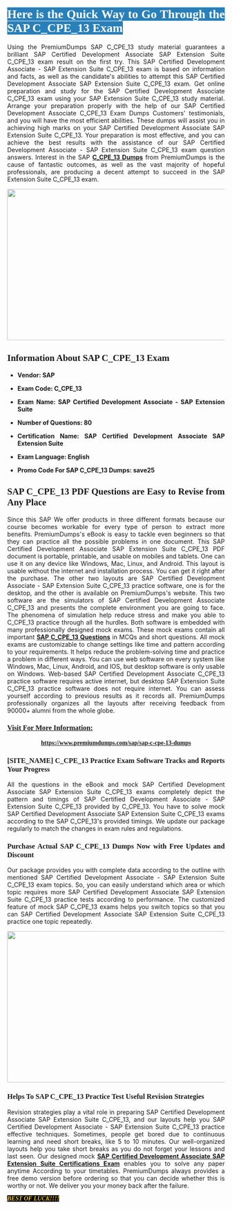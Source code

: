 <h1 style="text-align: justify;"><span style="color:#ffffff;"><span style="font-family:Georgia,serif;"><strong><span style="background-color:#2980b9;">Here is the Quick Way to Go Through the SAP C_CPE_13 Exam</span></strong></span></span></h1>

<p style="text-align: justify;">Using the PremiumDumps SAP C_CPE_13 study material guarantees a brilliant SAP Certified Development Associate SAP Extension Suite C_CPE_13 exam result on the first try. This SAP Certified Development Associate - SAP Extension Suite C_CPE_13 exam is based on information and facts, as well as the candidate's abilities to attempt this SAP Certified Development Associate SAP Extension Suite C_CPE_13 exam. Get online preparation and study for the SAP Certified Development Associate C_CPE_13 exam using your SAP Extension Suite C_CPE_13 study material. Arrange your preparation properly with the help of our SAP Certified Development Associate C_CPE_13 Exam Dumps Customers' testimonials, and you will have the most efficient abilities. These dumps will assist you in achieving high marks on your SAP Certified Development Associate SAP Extension Suite C_CPE_13. Your preparation is most effective, and you can achieve the best results with the assistance of our SAP Certified Development Associate - SAP Extension Suite C_CPE_13 exam question answers. Interest in the SAP <a href="https://www.premiumdumps.com/sap/sap-c-cpe-13-dumps"><strong>C_CPE_13 </strong><b>Dumps</b></a> from PremiumDumps is the cause of fantastic outcomes, as well as the vast majority of hopeful professionals, are producing a decent attempt to succeed in the SAP Extension Suite C_CPE_13 exam.</p>

<p style="text-align: center;"><a href="https://www.premiumdumps.com/sap/sap-c-cpe-13-dumps"><img alt="" src="https://i.imgur.com/VJaqCPg.jpeg" style="width: 700px; height: 350px;" /></a></p>

<h2 style="text-align: justify;"><span style="font-family:Georgia,serif;"><strong>Information About SAP C_CPE_13 Exam</strong></span></h2>

<ul>
	<li>
	<p style="text-align: justify;"><b>Vendor: SAP</b></p>
	</li>
	<li>
	<p style="text-align: justify;"><b>Exam Code: C_CPE_13</b></p>
	</li>
	<li>
	<p style="text-align: justify;"><b>Exam Name: SAP Certified Development Associate - SAP Extension Suite</b></p>
	</li>
	<li>
	<p style="text-align: justify;"><b>Number of Questions: 80</b></p>
	</li>
	<li>
	<p style="text-align: justify;"><b>Certification Name: SAP Certified Development Associate SAP Extension Suite</b></p>
	</li>
	<li>
	<p style="text-align: justify;"><b>Exam Language: English</b></p>
	</li>
	<li>
	<p style="text-align: justify;"><b>Promo Code For SAP C_CPE_13 Dumps: save25</b></p>
	</li>
</ul>

<h2 style="text-align: justify;"><span style="font-family:Georgia,serif;"><strong>SAP C_CPE_13 PDF Questions are Easy to Revise from Any Place</strong></span></h2>

<p style="text-align: justify;">Since this SAP We offer products in three different formats because our course becomes workable for every type of person to extract more benefits. PremiumDumps's eBook is easy to tackle even beginners so that they can practice all the possible problems in one document. This SAP Certified Development Associate SAP Extension Suite C_CPE_13 PDF document is portable, printable, and usable on mobiles and tablets. One can use it on any device like Windows, Mac, Linux, and Android. This layout is usable without the internet and installation process. You can get it right after the purchase. The other two layouts are SAP Certified Development Associate - SAP Extension Suite C_CPE_13 practice software, one is for the desktop, and the other is available on PremiumDumps's website. This two software are the simulators of SAP Certified Development Associate C_CPE_13 and presents the complete environment you are going to face. The phenomena of simulation help reduce stress and make you able to C_CPE_13 practice through all the hurdles. Both software is embedded with many professionally designed mock exams. These mock exams contain all important <strong><a href="https://www.premiumdumps.com/sap/sap-c-cpe-13-dumps">SAP C_CPE_13 Questions</a></strong> in MCQs and short questions. All mock exams are customizable to change settings like time and pattern according to your requirements. It helps reduce the problem-solving time and practice a problem in different ways. You can use web software on every system like Windows, Mac, Linux, Android, and IOS, but desktop software is only usable on Windows. Web-based SAP Certified Development Associate C_CPE_13 practice software requires active internet, but desktop SAP Extension Suite C_CPE_13 practice software does not require internet. You can assess yourself according to previous results as it records all. PremiumDumps professionally organizes all the layouts after receiving feedback from 90000+ alumni from the whole globe.</p>

<h3><span style="font-family:Georgia,serif;"><strong><u>Visit For More Information:</u></strong></span></h3>

<p style="text-align: center;"><span style="font-size:14px;"><span style="font-family:Georgia,serif;"><strong><a href="https://www.premiumdumps.com/sap/sap-c-cpe-13-dumps">https://www.premiumdumps.com/sap/sap-c-cpe-13-dumps</a></strong></span></span></p>

<h3 style="text-align: justify;"><span style="font-family:Georgia,serif;"><strong><strong><strong>[SITE_NAME] C_CPE_13 Practice Exam Software Tracks and Reports Your Progress</strong></strong></strong></span></h3>

<p style="text-align: justify;">All the questions in the eBook and mock SAP Certified Development Associate SAP Extension Suite C_CPE_13 exams completely depict the pattern and timings of SAP Certified Development Associate - SAP Extension Suite C_CPE_13 provided by C_CPE_13. You have to solve mock SAP Certified Development Associate SAP Extension Suite C_CPE_13 exams according to the SAP C_CPE_13's provided timings. We update our package regularly to match the changes in exam rules and regulations.</p>

<h3 style="text-align: justify;"><span style="font-family:Georgia,serif;"><strong><strong><strong>Purchase Actual SAP C_CPE_13 Dumps Now with Free Updates and Discount</strong></strong></strong></span></h3>

<p style="text-align: justify;">Our package provides you with complete data according to the outline with mentioned SAP Certified Development Associate - SAP Extension Suite C_CPE_13 exam topics. So, you can easily understand which area or which topic requires more SAP Certified Development Associate SAP Extension Suite C_CPE_13 practice tests according to performance. The customized feature of mock SAP C_CPE_13 exams helps you switch topics so that you can SAP Certified Development Associate SAP Extension Suite C_CPE_13 practice one topic repeatedly.</p>

<p style="text-align: center;"><strong><a href="https://www.premiumdumps.com/sap/sap-c-cpe-13-dumps"><img alt="" src="https://i.imgur.com/F18GQwv.jpeg" style="width: 700px; height: 350px;" /></a></strong></p>

<h3 style="text-align: justify;"><span style="font-family:Georgia,serif;"><strong><strong><strong>Helps To SAP C_CPE_13 Practice Test Useful Revision Strategies</strong></strong></strong></span></h3>

<p style="text-align: justify;">Revision strategies play a vital role in preparing SAP Certified Development Associate SAP Extension Suite C_CPE_13, and our layouts help you SAP Certified Development Associate - SAP Extension Suite C_CPE_13 practice effective techniques. Sometimes, people get bored due to continuous learning and need short breaks, like 5 to 10 minutes. Our well-organized layouts help you take short breaks as you do not forget your lessons and last seen. Our designed mock <strong><a href="https://www.premiumdumps.com/sap/sap-certified-development-associate-exam-dumps">SAP Certified Development Associate SAP Extension Suite Certifications Exam</a></strong> enables you to solve any paper anytime According to your timetables. PremiumDumps always provides a free demo version before ordering so that you can decide whether this is worthy or not. We deliver you your money back after the failure.</p>

<p style="text-align: justify;"><span style="color:#f1c40f;"><strong><span style="font-family:Georgia,serif;"><span style="font-size:14px;"><em><strong><span style="background-color:#000000;">BEST OF LUCK!!!!</span></strong></em></span></span></strong></span></p>
